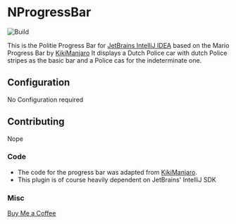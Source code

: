 # NProgressBar

![Build](https://github.com/HellFire99/NProgressBar/actions/workflows/build.yml/badge.svg)

[template]: https://github.com/JetBrains/intellij-platform-plugin-template

<!-- Plugin description -->
This is the Politie Progress Bar for [JetBrains IntelliJ IDEA](https://www.jetbrains.com/idea/) based on the Mario Progress Bar by [KikiManjaro](https://github.com/KikiManjaro/MarioProgressBar) It displays a Dutch Police car with dutch Police stripes as the basic bar and a Police cas for the indeterminate one.
<!-- Plugin description end -->

## Configuration

No Configuration required

## Contributing

Nope

### Code

* The code for the progress bar was adapted from [KikiManjaro](https://github.com/KikiManjaro/MarioProgressBar).
* This plugin is of course heavily dependent on JetBrains' IntelliJ SDK  

### Misc

[Buy Me a Coffee](http://buymeacoffee.com/hellfire99)

